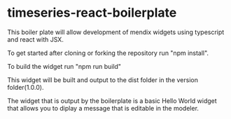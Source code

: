 # timeseries-react-boilerplate

This boiler plate will allow development of mendix widgets using typescript and react with JSX. 

To get started after cloning or forking the repository run "npm install".

To build the widget run "npm run build"

This widget will be built and output to the dist folder in the version folder(1.0.0). 

The widget that is output by the boilerplate is a basic Hello World widget that allows you to diplay a message that is editable in the modeler.